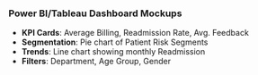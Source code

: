 ### Power BI/Tableau Dashboard Mockups

- **KPI Cards**: Average Billing, Readmission Rate, Avg. Feedback
- **Segmentation**: Pie chart of Patient Risk Segments
- **Trends**: Line chart showing monthly Readmission
- **Filters**: Department, Age Group, Gender
